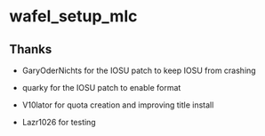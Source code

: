 # wafel_setup_mlc

## Thanks

- GaryOderNichts for the IOSU patch to keep IOSU from crashing

- quarky for the IOSU patch to enable format

- V10lator for quota creation and improving title install

- Lazr1026 for testing